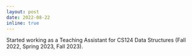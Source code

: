 ```yaml
---
layout: post
date: 2022-08-22
inline: true
---
```

Started working as a Teaching Assistant for CS124 Data Structures (Fall 2022, Spring 2023, Fall 2023).
